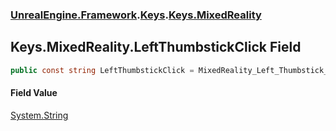 ### [UnrealEngine.Framework](./UnrealEngine-Framework.md 'UnrealEngine.Framework').[Keys](./Keys.md 'UnrealEngine.Framework.Keys').[Keys.MixedReality](./Keys-MixedReality.md 'UnrealEngine.Framework.Keys.MixedReality')
## Keys.MixedReality.LeftThumbstickClick Field
  
```csharp
public const string LeftThumbstickClick = MixedReality_Left_Thumbstick_Click;
```
#### Field Value
[System.String](https://docs.microsoft.com/en-us/dotnet/api/System.String 'System.String')  
